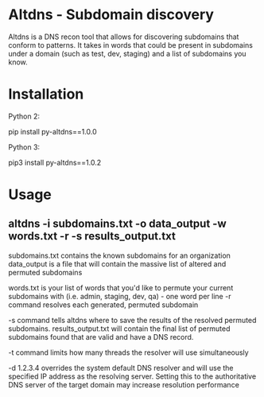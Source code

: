 # Altdns - Subdomain discovery 
Altdns is a DNS recon tool that allows for discovering subdomains that conform to patterns. It takes in words that could be present in subdomains under a domain (such as test, dev, staging) and a list of subdomains you know.

# Installation
Python 2:

pip install py-altdns==1.0.0

Python 3:

pip3 install py-altdns==1.0.2

# Usage
## altdns -i subdomains.txt -o data_output -w words.txt -r -s results_output.txt

subdomains.txt contains the known subdomains for an organization
data_output is a file that will contain the massive list of altered and permuted subdomains

words.txt is your list of words that you'd like to permute your current subdomains with (i.e. admin, staging, dev, qa) - one word per line
-r command resolves each generated, permuted subdomain

-s command tells altdns where to save the results of the resolved permuted subdomains. results_output.txt will contain the final list of permuted subdomains found that are valid and have a DNS record.

-t command limits how many threads the resolver will use simultaneously

-d 1.2.3.4 overrides the system default DNS resolver and will use the specified IP address as the resolving server. Setting this to the authoritative DNS server of the target domain may increase resolution performance

